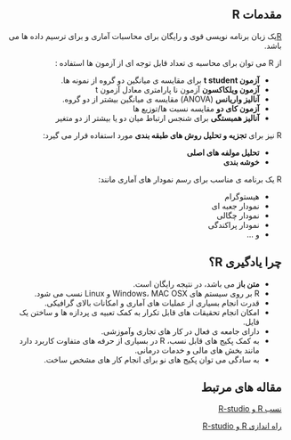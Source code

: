<div dir="rtl">
 
مقدمات R
---

 
[R](http://www.r-project.org/)یک زبان برنامه نویسی قوی و رایگان برای محاسبات آماری و برای ترسیم داده ها می باشد. 

از R  می توان برای محاسبه ی تعداد قابل توجه ای از آزمون ها استفاده :
   * **آزمون t student** برای مقایسه ی میانگین دو گروه از نمونه ها.
   * **آزمون ویلکاکسون** آزمون نا پارامتری معادل آزمون t
   * **آنالیز واریانس** (ANOVA) مقایسه ی میانگین بیشتر از دو گروه.
   * **آزمون کای دو** مقایسه نسبت ها/توزیع ها
   * **آنالیز همبستگی** برای شنجس ارتباط میان دو یا بیشتر از دو متغیر

R نیز برای **تجزیه و تحلیل روش های طبقه بندی** مورد استفاده قرار می گیرد:
   * **تحلیل مولفه های اصلی**
   * **خوشه بندی**

R یک برنامه ی مناسب برای رسم نمودار های آماری مانند:
   * هیستوگرام 
   * نمودار جعبه ای 
   * نمودار چگالی
   * نمودار پراکندگی
   * و ...
   
 چرا یادگیری R؟
 ---
   * **متن باز** می باشد، در نتیجه رایگان است.
   * R بر روی سیستم های Windows، MAC OSX و Linux نسب می شود.
   * قدرت انجام بسیاری از عملیات های آماری و امکانات بالای گرافیکی.
   * امکان انجام تحقیقات های قابل تکرار به کمک تعبیه ی پردازه ها و ساختن یک فایل.
   * دارای جامعه ی فعال در کار های تجاری وآموزشی.
   * به کمک پکیج های قابل نسب، R در بسیاری از حرفه های متفاوت کاربرد دارد مانند بخش های مالی و خدمات درمانی.
   * به سادگی می توان پکیج های نو برای انجام کار های مشخص ساخت.

 مقاله های مرتبط
 ---
 [نسب R و R-studio](https://github.com/Statistics-Projects/R-tutorial/blob/master/R%20%D9%88%20R-studio%20%D8%B1%D8%A7%D9%87%D9%86%D9%85%D8%A7%DB%8C%20%D9%86%D8%B3%D8%A8.md)
   
 [راه اندازی R و R-studio](https://github.com/Statistics-Projects/R-tutorial/blob/master/%D8%B1%D8%A7%D9%87%20%D8%A7%D9%86%D8%AF%D8%A7%D8%B2%DB%8C%20R%20%D9%88%20R-studio.md)
</div>


